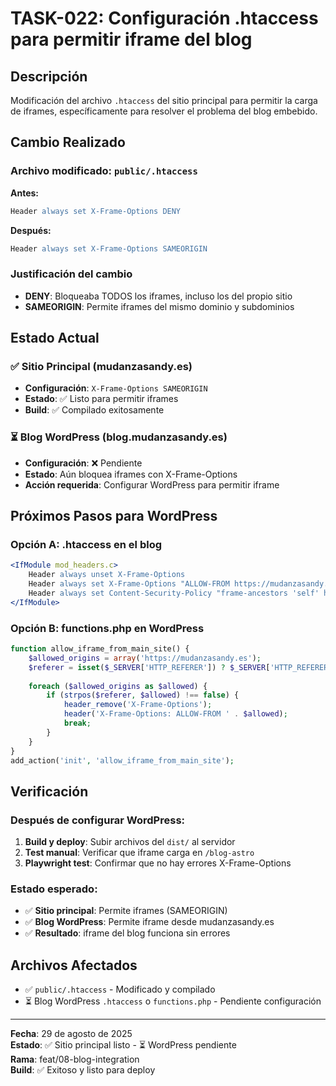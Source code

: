 # TASK-022: Configuración .htaccess para permitir iframe del blog

## Descripción

Modificación del archivo `.htaccess` del sitio principal para permitir la carga de iframes, específicamente para resolver el problema del blog embebido.

## Cambio Realizado

### Archivo modificado: `public/.htaccess`

**Antes:**
```apache
Header always set X-Frame-Options DENY
```

**Después:**
```apache
Header always set X-Frame-Options SAMEORIGIN
```

### Justificación del cambio
- **DENY**: Bloqueaba TODOS los iframes, incluso los del propio sitio
- **SAMEORIGIN**: Permite iframes del mismo dominio y subdominios

## Estado Actual

### ✅ Sitio Principal (mudanzasandy.es)
- **Configuración**: `X-Frame-Options SAMEORIGIN`
- **Estado**: ✅ Listo para permitir iframes
- **Build**: ✅ Compilado exitosamente

### ⏳ Blog WordPress (blog.mudanzasandy.es)
- **Configuración**: ❌ Pendiente
- **Estado**: Aún bloquea iframes con X-Frame-Options
- **Acción requerida**: Configurar WordPress para permitir iframe

## Próximos Pasos para WordPress

### Opción A: .htaccess en el blog
```apache
<IfModule mod_headers.c>
    Header always unset X-Frame-Options
    Header always set X-Frame-Options "ALLOW-FROM https://mudanzasandy.es"
    Header always set Content-Security-Policy "frame-ancestors 'self' https://mudanzasandy.es"
</IfModule>
```

### Opción B: functions.php en WordPress
```php
function allow_iframe_from_main_site() {
    $allowed_origins = array('https://mudanzasandy.es');
    $referer = isset($_SERVER['HTTP_REFERER']) ? $_SERVER['HTTP_REFERER'] : '';
    
    foreach ($allowed_origins as $allowed) {
        if (strpos($referer, $allowed) !== false) {
            header_remove('X-Frame-Options');
            header('X-Frame-Options: ALLOW-FROM ' . $allowed);
            break;
        }
    }
}
add_action('init', 'allow_iframe_from_main_site');
```

## Verificación

### Después de configurar WordPress:
1. **Build y deploy**: Subir archivos del `dist/` al servidor
2. **Test manual**: Verificar que iframe carga en `/blog-astro`
3. **Playwright test**: Confirmar que no hay errores X-Frame-Options

### Estado esperado:
- ✅ **Sitio principal**: Permite iframes (SAMEORIGIN)
- ✅ **Blog WordPress**: Permite iframe desde mudanzasandy.es
- ✅ **Resultado**: iframe del blog funciona sin errores

## Archivos Afectados

- ✅ `public/.htaccess` - Modificado y compilado
- ⏳ Blog WordPress `.htaccess` o `functions.php` - Pendiente configuración

---

**Fecha**: 29 de agosto de 2025  
**Estado**: ✅ Sitio principal listo - ⏳ WordPress pendiente  
**Rama**: feat/08-blog-integration  
**Build**: ✅ Exitoso y listo para deploy
